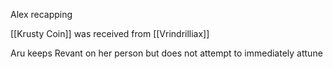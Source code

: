 
Alex recapping

[[Krusty Coin]] was received from [[Vrindrilliax]]

Aru keeps Revant on her person but does not attempt to immediately attune

